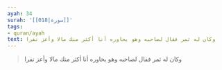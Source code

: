 ```yaml
---
ayah: 34
surah: '[[018|سورة]]'
tags:
- quran/ayah
text: وكان له ثمر فقال لصاحبه وهو يحاوره أنا أكثر منك مالا وأعز نفرا
---
```

> وكان له ثمر فقال لصاحبه وهو يحاوره أنا أكثر منك مالا وأعز نفرا
